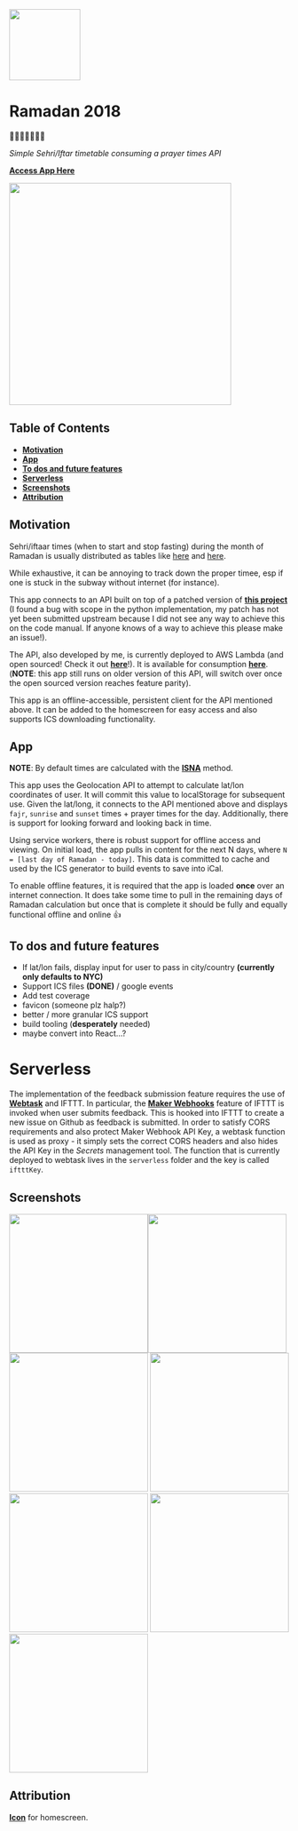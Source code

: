 <img src="https://github.com/mottaquikarim/Ramadan2018/blob/master/icon-precomposed.png?raw=true" width="128px">

# Ramadan 2018
🎉🎈🎂🍾🎊🍻💃

*Simple Sehri/Iftar timetable consuming a prayer times API*

**[Access App Here](https://mottaquikarim.github.io/Ramadan2018/)**

<img src="https://github.com/mottaquikarim/Ramadan2018/blob/master/screenshots/app_screenshot.png?raw=true" width="400px">

## Table of Contents
* **[Motivation](#motivation)**
* **[App](#app)**
* **[To dos and future features](#to-dos-and-future-features)**
* **[Serverless](#serverless)**
* **[Screenshots](#screenshots)**
* **[Attribution](#attribution)**

## Motivation

Sehri/iftaar times (when to start and stop fasting) during the month of Ramadan is usually distributed as tables like [here](https://www.islamicfinder.org/ramadan-calendar/) and [here](https://www.google.com/search?q=ramadan+times+2018&source=lnms&tbm=isch&sa=X&ved=0ahUKEwiI_ffwlJLbAhXSuFkKHW-qBEYQ_AUICygC&biw=1440&bih=761).

While exhaustive, it can be annoying to track down the proper timee, esp if one is stuck in the subway without internet (for instance).

This app connects to an API built on top of a patched version of **[this project](http://praytimes.org/manual)** (I found a bug with scope in the python implementation, my patch has not yet been submitted upstream because I did not see any way to achieve this on the code manual. If anyone knows of a way to achieve this please make an issue!).

The API, also developed by me, is currently deployed to AWS Lambda (and open sourced! Check it out **[here](https://github.com/mottaquikarim/PrayerApp)**!). It is available for consumption **[here](https://8ldbpgh8mh.execute-api.us-east-1.amazonaws.com/prod/location/40.7128/-74.0059?date=1525343638)**. (**NOTE**: this app still runs on older version of this API, will switch over once the open sourced version reaches feature parity).

This app is an offline-accessible, persistent client for the API mentioned above. It can be added to the homescreen for easy access and also supports ICS downloading functionality.

## App

**NOTE**: By default times are calculated with the **[ISNA](http://praytimes.org/wiki/Prayer_Times_Calculation)** method.

This app uses the Geolocation API to attempt to calculate lat/lon coordinates of user. It will commit this value to localStorage for subsequent use. Given the lat/long, it connects to the API mentioned above and displays `fajr`, `sunrise` and `sunset` times + prayer times for the day. Additionally, there is support for looking forward and looking back in time.

Using service workers, there is robust support for offline access and viewing. On initial load, the app pulls in content for the next N days, where `N = [last day of Ramadan - today]`. This data is committed to cache and used by the ICS generator to build events to save into iCal.

To enable offline features, it is required that the app is loaded **once** over an internet connection. It does take some time to pull in the remaining days of Ramadan calculation but once that is complete it should be fully and equally functional offline and online 👍

## To dos and future features

* If lat/lon fails, display input for user to pass in city/country **(currently only defaults to NYC)**
* Support ICS files **(DONE)** / google events
* Add test coverage
* favicon (someone plz halp?)
* better / more granular ICS support
* build tooling (**desperately** needed)
* maybe convert into React...?

# Serverless

The implementation of the feedback submission feature requires the use of **[Webtask](https://webtask.io)** and IFTTT. In particular, the **[Maker Webhooks](https://ifttt.com/maker_webhooks)** feature of IFTTT is invoked when user submits feedback. This is hooked into IFTTT to create a new issue on Github as feedback is submitted. In order to satisfy CORS requirements and also protect Maker Webhook API Key, a webtask function is used as proxy - it simply sets the correct CORS headers and also hides the API Key in the *Secrets* management tool. The function that is currently deployed to webtask lives in the `serverless` folder and the key is called `iftttKey`.

## Screenshots

<img src="https://github.com/mottaquikarim/Ramadan2018/blob/master/screenshots/homescreen-icon.jpg?raw=true" width="250px"><img src="https://github.com/mottaquikarim/Ramadan2018/blob/master/screenshots/app_screenshot.png?raw=true" width="250px">
<img src="https://github.com/mottaquikarim/Ramadan2018/blob/master/screenshots/add-to-calendar.jpg?raw=true" width="250px">
<img src="https://github.com/mottaquikarim/Ramadan2018/blob/master/screenshots/calendar-options.jpg?raw=true" width="250px">
<img src="https://github.com/mottaquikarim/Ramadan2018/blob/master/screenshots/download-ics.jpg?raw=true" width="250px">
<img src="https://github.com/mottaquikarim/Ramadan2018/blob/master/screenshots/ics-view.jpg?raw=true" width="250px">
<img src="https://github.com/mottaquikarim/Ramadan2018/blob/master/screenshots/calendar-view.jpg?raw=true" width="250px">


## Attribution

**[Icon](http://www.myiconfinder.com/icon/mosque-arab-arabia-islam-masjid-quran-muslim/18958#.512)** for homescreen.
